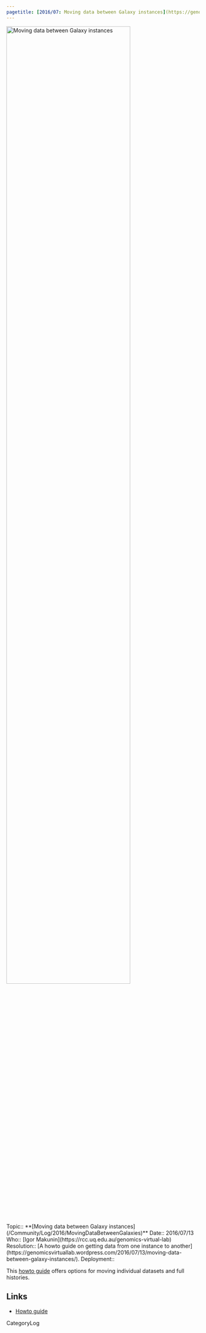 ```yaml
---
pagetitle: [2016/07: Moving data between Galaxy instances](https://genomicsvirtuallab.wordpress.com/2016/07/13/moving-data-between-galaxy-instances/)
---
```

<div class='center'><a href='https://genomicsvirtuallab.wordpress.com/2016/07/13/moving-data-between-galaxy-instances/'><img src='/QueenslandGVLBlogBanner.png' alt='Moving data between Galaxy instances' width="80%" /></a>
</div>





<div class='logbox'>
 Topic:: **[Moving data between Galaxy instances](/Community/Log/2016/MovingDataBetweenGalaxies)**
 Date:: 2016/07/13
 Who:: [Igor Makunin](https://rcc.uq.edu.au/genomics-virtual-lab)
 Resolution:: [A howto guide on getting data from one instance to another](https://genomicsvirtuallab.wordpress.com/2016/07/13/moving-data-between-galaxy-instances/).
 Deployment:: 
</div>

This [howto guide](https://genomicsvirtuallab.wordpress.com/2016/07/13/moving-data-between-galaxy-instances/) offers options for moving individual datasets and full histories.

## Links

* [Howto guide](https://genomicsvirtuallab.wordpress.com/2016/07/13/moving-data-between-galaxy-instances/)




CategoryLog
